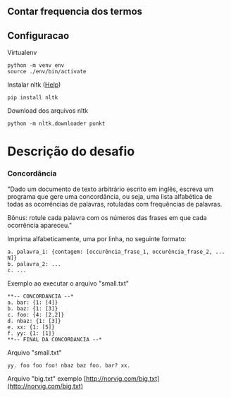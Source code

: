 ## Contar frequencia dos termos

## Configuracao
Virtualenv
~~~
python -m venv env
source ./env/bin/activate
~~~

Instalar nltk ([Help](https://www.nltk.org/install.html))
~~~
pip install nltk
~~~

Download dos arquivos nltk
~~~
python -m nltk.downloader punkt
~~~

# Descrição do desafio

### Concordância

"Dado um documento de texto arbitrário escrito em inglês, escreva um programa que gere uma
concordância, ou seja, uma lista alfabética de todas as ocorrências de palavras, rotuladas
com frequências de palavras.

Bônus: rotule cada palavra com os números das frases em que cada ocorrência apareceu."

Imprima alfabeticamente, uma por linha, no seguinte formato:
~~~~
a. palavra_1: {contagem: [occurência_frase_1, occurência_frase_2, ... N]}
b. palavra_2: ...
c. ...
~~~~

Exemplo ao executar o arquivo "small.txt"
~~~~
**-- CONCORDANCIA --*
a. bar: {1: [4]}
b. baz: {1: [3]}
c. foo: {4: [2,2]}
d. nbaz: {1: [3]}
e. xx: {1: [5]}
f. yy: {1: [1]}
**-- FINAL DA CONCORDANCIA --*
~~~~


Arquivo "small.txt"
~~~~
yy. foo foo foo! nbaz baz foo. bar? xx.
~~~~

Arquivo "big.txt" exemplo
[http://norvig.com/big.txt](http://norvig.com/big.txt)